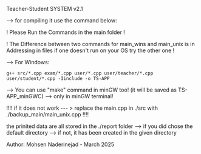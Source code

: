 Teacher-Student SYSTEM v2.1

--> for compiling it use the command below:

! Please Run the Commands in the main folder !

! The Difference between two commands for main_wins and main_unix is in Addressing in files if one doesn't run on your OS try the other one !

  --> For Windows:
  
	g++ src/*.cpp exam/*.cpp user/*.cpp user/teacher/*.cpp user/student/*.cpp -Iinclude -o TS-APP

  --> You can use "make" command in minGW too! (it will be saved as TS-APP_minGWC)
	--> only in minGW terminal!

!!!! if it does not work --- > replace the main.cpp in ./src with ./backup_main/main_unix.cpp !!!!

the prinited data are all stored in the ./report folder --> if you did chose the default directory
					--> if not, it has been created in the given directory

Author:
	Mohsen Naderinejad - March 2025
